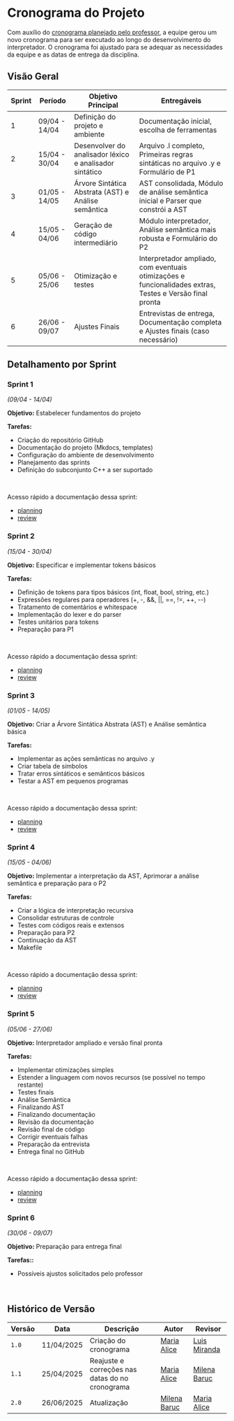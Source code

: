 
# Cronograma do Projeto

Com auxílio do [cronograma planejado pelo professor](https://github.com/Maliz30/Compiladores-1-Material-de-Aula/blob/main/semana%2001/docs/Guia%20-%20Projeto%20de%20um%20interpretador.md), a equipe gerou um novo cronograma para ser executado ao longo do desenvolvimento do interpretador. O cronograma foi ajustado para se adequar as necessidades da equipe e as datas de entrega da disciplina.



## Visão Geral

| Sprint | Período       | Objetivo Principal                   | Entregáveis                                  |
|--------|---------------|--------------------------------------|----------------------------------------------|
| 1      | 09/04 - 14/04 | Definição do projeto e ambiente      | Documentação inicial, escolha de ferramentas |
| 2      | 15/04 - 30/04 | Desenvolver do analisador léxico e analisador sintático | Arquivo .l completo, Primeiras regras sintáticas no arquivo .y e Formulário de P1              |
| 3      | 01/05 - 14/05 | Árvore Sintática Abstrata (AST) e Análise semântica | AST consolidada, Módulo de análise semântica inicial e Parser que constrói a AST           |
| 4      | 15/05 - 04/06 | Geração de código intermediário      | Módulo interpretador, Análise semântica mais robusta e Formulário do P2            |
| 5      | 05/06 - 25/06 | Otimização e testes                  | Interpretador ampliado, com eventuais otimizações e funcionalidades extras, Testes e Versão final pronta    |
| 6      | 26/06 - 09/07 | Ajustes Finais                       | Entrevistas de entrega, Documentação completa e Ajustes finais (caso necessário)    |

## Detalhamento por Sprint

### Sprint 1
_(09/04 - 14/04)_

**Objetivo:** Estabelecer fundamentos do projeto

**Tarefas:**

- Criação do repositório GitHub
- Documentação do projeto (Mkdocs, templates)
- Configuração do ambiente de desenvolvimento
- Planejamento das sprints
- Definição do subconjunto C++ a ser suportado

<br>

Acesso rápido a documentação dessa sprint:

- [planning](../sprints/sprint-1/sprint-planning.md)
- [review](../sprints/sprint-1/sprint-review.md)

### Sprint 2
_(15/04 - 30/04)_

**Objetivo:** Especificar e implementar tokens básicos

**Tarefas:**

- Definição de tokens para tipos básicos (int, float, bool, string, etc.)
- Expressões regulares para operadores (+, -, &&, ||, ==, !=, ++, --)
- Tratamento de comentários e whitespace
- Implementação do lexer e do parser
- Testes unitários para tokens
- Preparação para P1

<br>

Acesso rápido a documentação dessa sprint:

- [planning](../sprints/sprint-2/sprint-planning.md)
- [review](../sprints/sprint-2/sprint-review.md)


### Sprint 3
_(01/05 - 14/05)_

**Objetivo:** Criar a Árvore Sintática Abstrata (AST) e Análise semântica básica

**Tarefas:**

- Implementar as ações semânticas no arquivo .y
- Criar tabela de símbolos
- Tratar erros sintáticos e semânticos básicos
- Testar a AST em pequenos programas

<br>

Acesso rápido a documentação dessa sprint:

- [planning](../sprints/sprint-3/sprint-planning.md)
- [review](../sprints/sprint-3/sprint-review.md)

### Sprint 4
_(15/05 - 04/06)_

**Objetivo:** Implementar a interpretação da AST, Aprimorar a análise semântica e preparação para o P2

**Tarefas:**

- Criar a lógica de interpretação recursiva
- Consolidar estruturas de controle 
- Testes com códigos reais e extensos
- Preparação para P2
- Continuação da AST
- Makefile

<br>

Acesso rápido a documentação dessa sprint:

- [planning](../sprints/sprint-4/sprint-planning.md)
- [review](../sprints/sprint-4/sprint-review.md)

### Sprint 5
_(05/06 - 27/06)_

**Objetivo:** Interpretador ampliado e versão final pronta

**Tarefas:**

- Implementar otimizações simples 
- Estender a linguagem com novos recursos (se possível no tempo restante)
- Testes finais
- Análise Semântica 
- Finalizando AST
- Finalizando documentação
- Revisão da documentação
- Revisão final de código
- Corrigir eventuais falhas
- Preparação da entrevista
- Entrega final no GitHub

<br>

Acesso rápido a documentação dessa sprint:

- [planning](../sprints/sprint-5/sprint-planning.md)
- [review](../sprints/sprint-5/sprint-review.md)

### Sprint 6
_(30/06 - 09/07)_

**Objetivo:** Preparação para entrega final

**Tarefas::**

- Possíveis ajustos solicitados pelo professor

<br>
<!-- Acesso rápido a documentação dessa sprint: -->


## Histórico de Versão

| Versão | Data       | Descrição                                       | Autor                                     | Revisor      |
|--------|------------|-------------------------------------------------|-------------------------------------------|--------------|
| `1.0`  | 11/04/2025 | Criação do cronograma                           | [Maria Alice](https://github.com/Maliz30) | [Luis Miranda](https://github.com/LuisMiranda10) |
| `1.1`  | 25/04/2025 | Reajuste e correções nas datas do no cronograma | [Maria Alice](https://github.com/Maliz30) | [Milena Baruc](https://github.com/MilenaBaruc)   |
| `2.0`  | 26/06/2025 | Atualização | [Milena Baruc](https://github.com/MilenaBaruc) | [Maria Alice](https://github.com/Maliz30)   |
